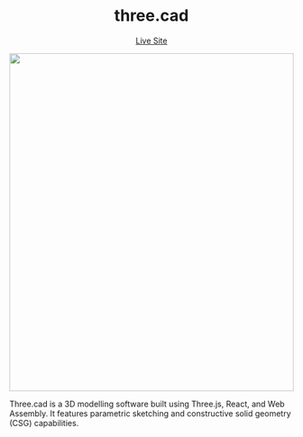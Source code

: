 <h1 align="center">three.cad</h1>
<div align="center" >
 <a href="https://twpride.github.io/three.cad/">
 Live Site
 </a>
</div>

<p align="center">
  <img style="width:min(600px,100%)"  src="https://raw.githubusercontent.com/twpride/three.cad/master/dist/site_preview.gif"></img>
</p>


Three.cad is a 3D modelling software built using Three.js, React, and Web Assembly. It features parametric sketching and constructive solid geometry (CSG) capabilities.